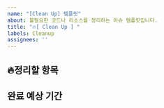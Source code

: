 ```yaml
---
name: "[Clean Up] 템플릿"
about: 불필요한 코드나 리소스를 정리하는 이슈 템플릿입니다.
title: "🔥[ Clean Up ] "
labels: Cleanup
assignees: ''
---
```

## 🔥정리할 항목
## 완료 예상 기간